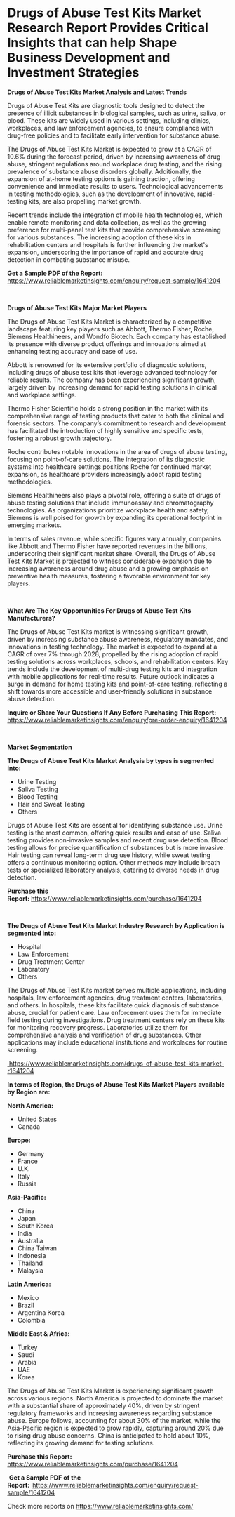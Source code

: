 <p><h1>Drugs of Abuse Test Kits Market Research Report Provides Critical Insights that can help Shape Business Development and Investment Strategies</h1></p><p><strong>Drugs of Abuse Test Kits Market Analysis and Latest Trends</strong></p>
<p><p>Drugs of Abuse Test Kits are diagnostic tools designed to detect the presence of illicit substances in biological samples, such as urine, saliva, or blood. These kits are widely used in various settings, including clinics, workplaces, and law enforcement agencies, to ensure compliance with drug-free policies and to facilitate early intervention for substance abuse.</p><p>The Drugs of Abuse Test Kits Market is expected to grow at a CAGR of 10.6% during the forecast period, driven by increasing awareness of drug abuse, stringent regulations around workplace drug testing, and the rising prevalence of substance abuse disorders globally. Additionally, the expansion of at-home testing options is gaining traction, offering convenience and immediate results to users. Technological advancements in testing methodologies, such as the development of innovative, rapid-testing kits, are also propelling market growth.</p><p>Recent trends include the integration of mobile health technologies, which enable remote monitoring and data collection, as well as the growing preference for multi-panel test kits that provide comprehensive screening for various substances. The increasing adoption of these kits in rehabilitation centers and hospitals is further influencing the market's expansion, underscoring the importance of rapid and accurate drug detection in combating substance misuse.</p></p>
<p><strong>Get a Sample PDF of the Report:&nbsp;</strong> <a href="https://www.reliablemarketinsights.com/enquiry/request-sample/1641204?utm_campaign=2197&utm_medium=2&utm_source=Github&utm_content=ia&utm_term=04032025&utm_id=drugs-of-abuse-test-kits">https://www.reliablemarketinsights.com/enquiry/request-sample/1641204</a></p>
<p>&nbsp;</p>
<p><strong>Drugs of Abuse Test Kits Major Market Players</strong></p>
<p><p>The Drugs of Abuse Test Kits Market is characterized by a competitive landscape featuring key players such as Abbott, Thermo Fisher, Roche, Siemens Healthineers, and Wondfo Biotech. Each company has established its presence with diverse product offerings and innovations aimed at enhancing testing accuracy and ease of use.</p><p>Abbott is renowned for its extensive portfolio of diagnostic solutions, including drugs of abuse test kits that leverage advanced technology for reliable results. The company has been experiencing significant growth, largely driven by increasing demand for rapid testing solutions in clinical and workplace settings. </p><p>Thermo Fisher Scientific holds a strong position in the market with its comprehensive range of testing products that cater to both the clinical and forensic sectors. The company’s commitment to research and development has facilitated the introduction of highly sensitive and specific tests, fostering a robust growth trajectory.</p><p>Roche contributes notable innovations in the area of drugs of abuse testing, focusing on point-of-care solutions. The integration of its diagnostic systems into healthcare settings positions Roche for continued market expansion, as healthcare providers increasingly adopt rapid testing methodologies.</p><p>Siemens Healthineers also plays a pivotal role, offering a suite of drugs of abuse testing solutions that include immunoassay and chromatography technologies. As organizations prioritize workplace health and safety, Siemens is well poised for growth by expanding its operational footprint in emerging markets.</p><p>In terms of sales revenue, while specific figures vary annually, companies like Abbott and Thermo Fisher have reported revenues in the billions, underscoring their significant market share. Overall, the Drugs of Abuse Test Kits Market is projected to witness considerable expansion due to increasing awareness around drug abuse and a growing emphasis on preventive health measures, fostering a favorable environment for key players.</p></p>
<p>&nbsp;</p>
<p><strong>What Are The Key Opportunities For Drugs of Abuse Test Kits Manufacturers?</strong></p>
<p><p>The Drugs of Abuse Test Kits market is witnessing significant growth, driven by increasing substance abuse awareness, regulatory mandates, and innovations in testing technology. The market is expected to expand at a CAGR of over 7% through 2028, propelled by the rising adoption of rapid testing solutions across workplaces, schools, and rehabilitation centers. Key trends include the development of multi-drug testing kits and integration with mobile applications for real-time results. Future outlook indicates a surge in demand for home testing kits and point-of-care testing, reflecting a shift towards more accessible and user-friendly solutions in substance abuse detection.</p></p>
<p><strong>Inquire or Share Your Questions If Any Before Purchasing This Report:</strong> <a href="https://www.reliablemarketinsights.com/enquiry/pre-order-enquiry/1641204?utm_campaign=2197&utm_medium=2&utm_source=Github&utm_content=ia&utm_term=04032025&utm_id=drugs-of-abuse-test-kits">https://www.reliablemarketinsights.com/enquiry/pre-order-enquiry/1641204</a></p>
<p>&nbsp;</p>
<p><strong>Market Segmentation</strong></p>
<p><strong>The Drugs of Abuse Test Kits Market Analysis by types is segmented into:</strong></p>
<p><ul><li>Urine Testing</li><li>Saliva Testing</li><li>Blood Testing</li><li>Hair and Sweat Testing</li><li>Others</li></ul></p>
<p><p>Drugs of Abuse Test Kits are essential for identifying substance use. Urine testing is the most common, offering quick results and ease of use. Saliva testing provides non-invasive samples and recent drug use detection. Blood testing allows for precise quantification of substances but is more invasive. Hair testing can reveal long-term drug use history, while sweat testing offers a continuous monitoring option. Other methods may include breath tests or specialized laboratory analysis, catering to diverse needs in drug detection.</p></p>
<p><strong>Purchase this Report:&nbsp;</strong><a href="https://www.reliablemarketinsights.com/purchase/1641204?utm_campaign=2197&utm_medium=2&utm_source=Github&utm_content=ia&utm_term=04032025&utm_id=drugs-of-abuse-test-kits">https://www.reliablemarketinsights.com/purchase/1641204</a></p>
<p>&nbsp;</p>
<p><strong>The Drugs of Abuse Test Kits Market Industry Research by Application is segmented into:</strong></p>
<p><ul><li>Hospital</li><li>Law Enforcement</li><li>Drug Treatment Center</li><li>Laboratory</li><li>Others</li></ul></p>
<p><p>The Drugs of Abuse Test Kits market serves multiple applications, including hospitals, law enforcement agencies, drug treatment centers, laboratories, and others. In hospitals, these kits facilitate quick diagnosis of substance abuse, crucial for patient care. Law enforcement uses them for immediate field testing during investigations. Drug treatment centers rely on these kits for monitoring recovery progress. Laboratories utilize them for comprehensive analysis and verification of drug substances. Other applications may include educational institutions and workplaces for routine screening.</p></p>
<p><a href="https://www.reliablemarketinsights.com/drugs-of-abuse-test-kits-market-r1641204?utm_campaign=2197&utm_medium=2&utm_source=Github&utm_content=ia&utm_term=04032025&utm_id=drugs-of-abuse-test-kits">&nbsp;https://www.reliablemarketinsights.com/drugs-of-abuse-test-kits-market-r1641204</a></p>
<p><strong>In terms of Region, the Drugs of Abuse Test Kits Market Players available by Region are:</strong></p>
<p>
    <p> <strong> North America: </strong>
        <ul>
            <li>United States</li>
            <li>Canada</li>
        </ul>
        </p> 
    <p> <strong> Europe: </strong>
        <ul>
            <li>Germany</li>
            <li>France</li>
            <li>U.K.</li>
            <li>Italy</li>
            <li>Russia</li>
        </ul>
        </p> 
    <p> <strong> Asia-Pacific: </strong>
        <ul>
            <li>China</li>
            <li>Japan</li>
            <li>South Korea</li>
            <li>India</li>
            <li>Australia</li>
            <li>China Taiwan</li>
            <li>Indonesia</li>
            <li>Thailand</li>
            <li>Malaysia</li>
        </ul>
        </p> 
    <p> <strong> Latin America: </strong>
        <ul>
            <li>Mexico</li>
            <li>Brazil</li>
            <li>Argentina Korea</li>
            <li>Colombia</li>
        </ul>
        </p> 
    <p> <strong> Middle East & Africa: </strong>
        <ul>
            <li>Turkey</li>
            <li>Saudi</li>
            <li>Arabia</li>
            <li>UAE</li>
            <li>Korea</li>
        </ul>
    </p>
    </p>
<p><p>The Drugs of Abuse Test Kits Market is experiencing significant growth across various regions. North America is projected to dominate the market with a substantial share of approximately 40%, driven by stringent regulatory frameworks and increasing awareness regarding substance abuse. Europe follows, accounting for about 30% of the market, while the Asia-Pacific region is expected to grow rapidly, capturing around 20% due to rising drug abuse concerns. China is anticipated to hold about 10%, reflecting its growing demand for testing solutions.</p></p>
<p><strong>Purchase this Report: </strong><a href="https://www.reliablemarketinsights.com/purchase/1641204?utm_campaign=2197&utm_medium=2&utm_source=Github&utm_content=ia&utm_term=04032025&utm_id=drugs-of-abuse-test-kits">https://www.reliablemarketinsights.com/purchase/1641204</a></p>
<p>&nbsp;<strong>Get a Sample PDF of the Report:&nbsp;&nbsp;</strong><a href="https://www.reliablemarketinsights.com/enquiry/request-sample/1641204?utm_campaign=2197&utm_medium=2&utm_source=Github&utm_content=ia&utm_term=04032025&utm_id=drugs-of-abuse-test-kits">https://www.reliablemarketinsights.com/enquiry/request-sample/1641204</a></p>
<p><strong></strong></p>
<p>Check more reports on <a href="https://www.reliablemarketinsights.com/?utm_campaign=2197&utm_medium=2&utm_source=Github&utm_content=ia&utm_term=04032025&utm_id=drugs-of-abuse-test-kits">https://www.reliablemarketinsights.com/</a></p>